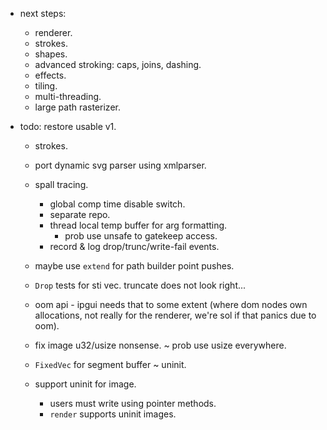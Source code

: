 
- next steps:
    - renderer.
    - strokes.
    - shapes.
    - advanced stroking: caps, joins, dashing.
    - effects.
    - tiling.
    - multi-threading.
    - large path rasterizer.



- todo: restore usable v1.
    - strokes.
    - port dynamic svg parser using xmlparser.

    - spall tracing.
        - global comp time disable switch.
        - separate repo.
        - thread local temp buffer for arg formatting.
            - prob use unsafe to gatekeep access.
        - record & log drop/trunc/write-fail events.

    - maybe use `extend` for path builder point pushes.
    - `Drop` tests for sti vec. truncate does not look right...
    - oom api - ipgui needs that to some extent (where dom nodes own allocations,
      not really for the renderer, we're sol if that panics due to oom).

    - fix image u32/usize nonsense. ~ prob use usize everywhere.
    - `FixedVec` for segment buffer ~ uninit.

    - support uninit for image.
        - users must write using pointer methods.
        - `render` supports uninit images.


